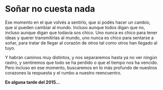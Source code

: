 # Soñar no cuesta nada 

Ese momento en el que volvés a sentirlo, que sí podés hacer un cambio, que sí pueden cambiar al mundo. Incluso aunque todos digan que no, incluso aunque digan que todavía sos chico. Uno nunca es chico para tener ideas y querer transmitirlas al mundo, uno nunca es chico para sentarse a soñar, para tratar de llegar al corazón de otros tal como otros han llegado al tuyo. 

Y habrán caminos muy distintos, y nos separaremos hasta ya no ver ningún rastro, y sentiremos que todo se ha perdido o que el tiempo nos ha vencido. Pero incluso en ese momento, buscaremos en lo más profundo de nuestros corazones la respuesta y el rumbo a nuestro reencuentro. 

**En alguna tarde del 2015...**